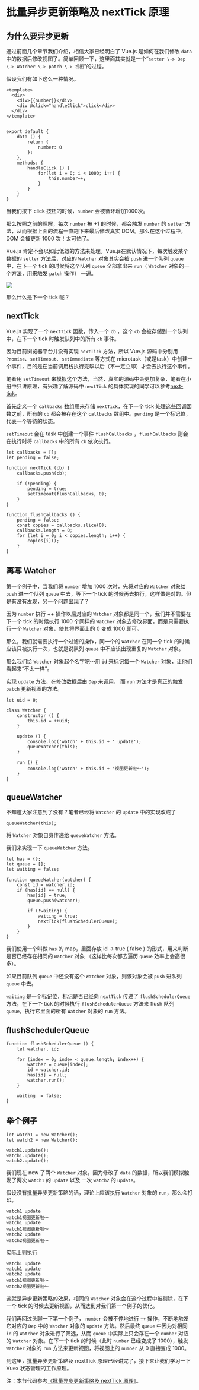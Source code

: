 # 批量异步更新策略及 nextTick 原理

## 为什么要异步更新

通过前面几个章节我们介绍，相信大家已经明白了 Vue.js 是如何在我们修改 `data` 中的数据后修改视图了。简单回顾一下，这里面其实就是一个“`setter \-> Dep \-> Watcher \-> patch \-> 视图`”的过程。

假设我们有如下这么一种情况。

    <template>
      <div>
        <div>{{number}}</div>
        <div @click="handleClick">click</div>
      </div>
    </template>
    

    export default {
        data () {
            return {
                number: 0
            };
        },
        methods: {
            handleClick () {
                for(let i = 0; i < 1000; i++) {
                    this.number++;
                }
            }
        }
    }
    

当我们按下 click 按钮的时候，`number` 会被循环增加1000次。

那么按照之前的理解，每次 `number` 被 +1 的时候，都会触发 `number` 的 `setter` 方法，从而根据上面的流程一直跑下来最后修改真实 DOM。那么在这个过程中，DOM 会被更新 1000 次！太可怕了。

Vue.js 肯定不会以如此低效的方法来处理。Vue.js在默认情况下，每次触发某个数据的 `setter` 方法后，对应的 `Watcher` 对象其实会被 `push` 进一个队列 `queue` 中，在下一个 tick 的时候将这个队列 `queue` 全部拿出来 `run`（ `Watcher` 对象的一个方法，用来触发 `patch` 操作） 一遍。

![](https://p1-jj.byteimg.com/tos-cn-i-t2oaga2asx/gold-user-assets/2018/1/24/161285d6b2d9e6bd~tplv-t2oaga2asx-image.image)

那么什么是下一个 tick 呢？

## nextTick

Vue.js 实现了一个 `nextTick` 函数，传入一个 `cb` ，这个 `cb` 会被存储到一个队列中，在下一个 tick 时触发队列中的所有 `cb` 事件。

因为目前浏览器平台并没有实现 `nextTick` 方法，所以 Vue.js 源码中分别用 `Promise`、`setTimeout`、`setImmediate` 等方式在 microtask（或是task）中创建一个事件，目的是在当前调用栈执行完毕以后（不一定立即）才会去执行这个事件。

笔者用 `setTimeout` 来模拟这个方法，当然，真实的源码中会更加复杂，笔者在小册中只讲原理，有兴趣了解源码中 `nextTick` 的具体实现的同学可以参考[next-tick](https://github.com/vuejs/vue/blob/dev/src/core/util/next-tick.js#L90)。

首先定义一个 `callbacks` 数组用来存储 `nextTick`，在下一个 tick 处理这些回调函数之前，所有的 `cb` 都会被存在这个 `callbacks` 数组中。`pending` 是一个标记位，代表一个等待的状态。

`setTimeout` 会在 task 中创建一个事件 `flushCallbacks` ，`flushCallbacks` 则会在执行时将 `callbacks` 中的所有 `cb` 依次执行。

    let callbacks = [];
    let pending = false;
    
    function nextTick (cb) {
        callbacks.push(cb);
    
        if (!pending) {
            pending = true;
            setTimeout(flushCallbacks, 0);
        }
    }
    
    function flushCallbacks () {
        pending = false;
        const copies = callbacks.slice(0);
        callbacks.length = 0;
        for (let i = 0; i < copies.length; i++) {
            copies[i]();
        }
    }
    

## 再写 Watcher

第一个例子中，当我们将 `number` 增加 1000 次时，先将对应的 `Watcher` 对象给 `push` 进一个队列 `queue` 中去，等下一个 tick 的时候再去执行，这样做是对的。但是有没有发现，另一个问题出现了？

因为 `number` 执行 ++ 操作以后对应的 `Watcher` 对象都是同一个，我们并不需要在下一个 tick 的时候执行 1000 个同样的 `Watcher` 对象去修改界面，而是只需要执行一个 `Watcher` 对象，使其将界面上的 0 变成 1000 即可。

那么，我们就需要执行一个过滤的操作，同一个的 `Watcher` 在同一个 tick 的时候应该只被执行一次，也就是说队列 `queue` 中不应该出现重复的 `Watcher` 对象。

那么我们给 `Watcher` 对象起个名字吧～用 `id` 来标记每一个 `Watcher` 对象，让他们看起来“不太一样”。

实现 `update` 方法，在修改数据后由 `Dep` 来调用， 而 `run` 方法才是真正的触发 `patch` 更新视图的方法。

    let uid = 0;
    
    class Watcher {
        constructor () {
            this.id = ++uid;
        }
    
        update () {
            console.log('watch' + this.id + ' update');
            queueWatcher(this);
        }
    
        run () {
            console.log('watch' + this.id + '视图更新啦～');
        }
    }
    

## queueWatcher

不知道大家注意到了没有？笔者已经将 `Watcher` 的 `update` 中的实现改成了

    queueWatcher(this);
    

将 `Watcher` 对象自身传递给 `queueWatcher` 方法。

我们来实现一下 `queueWatcher` 方法。

    let has = {};
    let queue = [];
    let waiting = false;
    
    function queueWatcher(watcher) {
        const id = watcher.id;
        if (has[id] == null) {
            has[id] = true;
            queue.push(watcher);
    
            if (!waiting) {
                waiting = true;
                nextTick(flushSchedulerQueue);
            }
        }
    }
    

我们使用一个叫做 `has` 的 map，里面存放 id \-> true \( false \) 的形式，用来判断是否已经存在相同的 `Watcher` 对象 （这样比每次都去遍历 `queue` 效率上会高很多）。

如果目前队列 `queue` 中还没有这个 `Watcher` 对象，则该对象会被 `push` 进队列 `queue` 中去。

`waiting` 是一个标记位，标记是否已经向 `nextTick` 传递了 `flushSchedulerQueue` 方法，在下一个 tick 的时候执行 `flushSchedulerQueue` 方法来 flush 队列 `queue`，执行它里面的所有 `Watcher` 对象的 `run` 方法。

## flushSchedulerQueue

    function flushSchedulerQueue () {
        let watcher, id;
    
        for (index = 0; index < queue.length; index++) {
            watcher = queue[index];
            id = watcher.id;
            has[id] = null;
            watcher.run();
        }
    
        waiting  = false;
    }
    

## 举个例子

    let watch1 = new Watcher();
    let watch2 = new Watcher();
    
    watch1.update();
    watch1.update();
    watch2.update();
    

我们现在 new 了两个 `Watcher` 对象，因为修改了 `data` 的数据，所以我们模拟触发了两次 `watch1` 的 `update` 以及 一次 `watch2` 的 `update`。

假设没有批量异步更新策略的话，理论上应该执行 `Watcher` 对象的 `run`，那么会打印。

    watch1 update
    watch1视图更新啦～
    watch1 update
    watch1视图更新啦～
    watch2 update
    watch2视图更新啦～
    

实际上则执行

    watch1 update
    watch1 update
    watch2 update
    watch1视图更新啦～
    watch2视图更新啦～
    

这就是异步更新策略的效果，相同的 `Watcher` 对象会在这个过程中被剔除，在下一个 tick 的时候去更新视图，从而达到对我们第一个例子的优化。

我们再回过头聊一下第一个例子， `number` 会被不停地进行 `++` 操作，不断地触发它对应的 `Dep` 中的 `Watcher` 对象的 `update` 方法。然后最终 `queue` 中因为对相同 `id` 的 `Watcher` 对象进行了筛选，从而 `queue` 中实际上只会存在一个 `number` 对应的 `Watcher` 对象。在下一个 tick 的时候（此时 `number` 已经变成了 1000），触发 `Watcher` 对象的 `run` 方法来更新视图，将视图上的 `number` 从 0 直接变成 1000。

到这里，批量异步更新策略及 nextTick 原理已经讲完了，接下来让我们学习一下 Vuex 状态管理的工作原理。

注：本节代码参考[《批量异步更新策略及 nextTick 原理》](<https://github.com/answershuto/VueDemo/blob/master/《批量异步更新策略及 nextTick 原理》.js>)。
